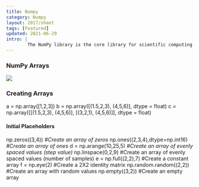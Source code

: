 ```yaml
---
title: Numpy
category: Numpy
layout: 2017/sheet
tags: [Featured]
updated: 2021-06-29
intro: | 
        The NumPy library is the core library for scientific computing in Python. It provides a high-performance multidimensional array object, and tools for working with these arrays.
---
```



### NumPy Arrays

![](https://img-1253324855.cos.ap-chengdu.myqcloud.com/picgo/numpy.png)

### Creating Arrays

a = np.array([1,2,3])
b = np.array([(1.5,2,3), (4,5,6)], dtype = float)
c = np.array([[(1.5,2,3), (4,5,6)], [(3,2,1), (4,5,6)]], dtype = float)

#### Initial Placeholders

np.zeros((3,4)) 
*#Create an array of zeros*
np.ones((2,3,4),dtype=np.int16) 
*#Create an array of ones*
d = np.arange(10,25,5) 
*#Create an array of evenly spaced values (step value)*
np.linspace(0,2,9) 
#Create an array of evenly spaced values (number of samples) 
e = np.full((2,2),7) 
#Create a constant array
f = np.eye(2) 
#Create a 2X2 identity matrix 
np.random.random((2,2)) 
#Create an array with random values
np.empty((3,2)) 
#Create an empty array